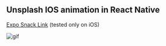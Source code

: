 ## Unsplash IOS animation in React Native 
[Expo Snack Link](https://snack.expo.io/@ahmedlhanafy/unsplash-animation) (tested only on iOS)

![gif](https://github.com/ahmedlhanafy/unsplash-animation-expo/blob/master/Apr-13-2018%2014-16-34.gif)
